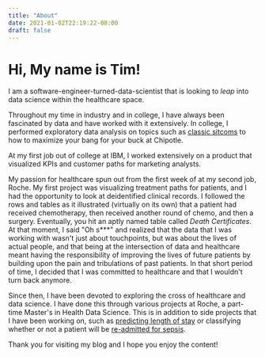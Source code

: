 ```yaml
---
title: "About"
date: 2021-01-02T22:19:22-08:00
draft: false
---
```


# Hi, My name is Tim!

I am a software-engineer-turned-data-scientist that is looking to *leap* into data science within the healthcare space. 

Throughout my time in industry and in college, I have always been fascinated by data and have worked with it extensively.
In college, I performed exploratory data analysis on topics such as [classic sitcoms](https://tacastillo.github.io/friends) to how to maximize your bang for your buck at Chipotle.

At my first job out of college at IBM, I worked extensively on a product that visualized KPIs and customer paths for marketing analysts.

My passion for healthcare spun out from the first week of at my second job, Roche. My first project was visualizing treatment paths for patients, and I had the opportunity to look at deidentified clinical records. I followed the rows and tables as it illustrated (virtually on its own) that a patient had received chemotherapy, then received another round of chemo, and then a surgery. Eventually, you hit an aptly named table called *Death Certificates*. At that moment, I said "Oh s***" and realized that the data that I was working with wasn't just about touchpoints, but was about the lives of actual people, and that being at the intersection of data and healthcare meant having the responsibility of improving the lives of future patients by building upon the pain and tribulations of past patients. In that short period of time, I decided that I was committed to healthcare and that I wouldn't turn back anymore.

Since then, I have been devoted to exploring the cross of healthcare and data science. I have done this through various projects at Roche, a part-time Master's in Health Data Science. This is in addition to side projects that I have been working on, such as [predicting length of stay](https://github.com/tacastillo/du-machine-learning) or classifying whether or not a patient will be [re-admitted for sepsis](https://github.com/tacastillo/sepsis-readmissions).

Thank you for visiting my blog and I hope you enjoy the content!